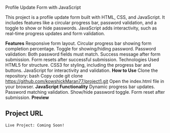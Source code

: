 
Profile Update Form with JavaScript

This project is a profile update form built with HTML, CSS, and JavaScript. It includes features like a circular progress bar, password validation, and a toggle to show or hide passwords. JavaScript adds interactivity, such as real-time progress updates and form validation.

**Features**
  Responsive form layout.
  Circular progress bar showing form completion percentage.
  Toggle for showing/hiding password.
  Password validation: Both password fields must match.
  Success message after form submission.
  Form resets after successful submission.
  Technologies Used
  HTML5 for structure.
  CSS3 for styling, including the progress bar and buttons.
  JavaScript for interactivity and validation.
**How to Use**
  Clone the repository:
  bash
  Copy code
  git clone https://github.com/kowshickMaran77/project1.git
Open the index.html file in your browser.
**JavaScript Functionality**
  Dynamic progress bar updates.
  Password matching validation.
  Show/hide password toggle.
  Form reset after submission. 
  **Preview**
  ## Project URL
    Live Project: Coming Soon!

